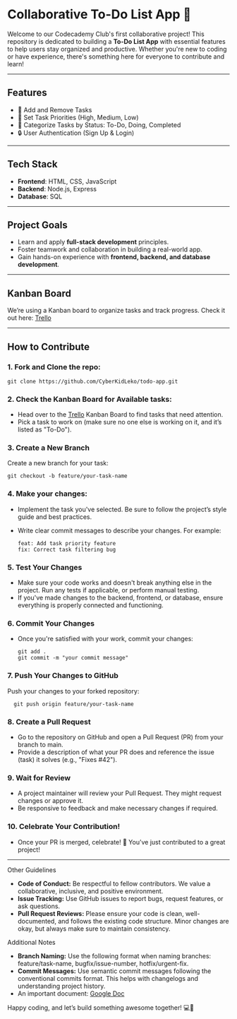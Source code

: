 # **Collaborative To-Do List App 🚀**

Welcome to our Codecademy Club's first collaborative project! This repository is dedicated to building a **To-Do List App** with essential features to help users stay organized and productive. Whether you're new to coding or have experience, there's something here for everyone to contribute and learn!

---

## **Features**
- 📌 Add and Remove Tasks  
- 🎯 Set Task Priorities (High, Medium, Low)  
- 📝 Categorize Tasks by Status: To-Do, Doing, Completed  
- 🔒 User Authentication (Sign Up & Login)  

---

## **Tech Stack**
- **Frontend**: HTML, CSS, JavaScript  
- **Backend**: Node.js, Express  
- **Database**: SQL  

---

## **Project Goals**
- Learn and apply **full-stack development** principles.  
- Foster teamwork and collaboration in building a real-world app.  
- Gain hands-on experience with **frontend, backend, and database development**.  

---

## **Kanban Board**
We’re using a Kanban board to organize tasks and track progress. Check it out here: [Trello](https://trello.com/invite/b/6799a249f427582ac73674cc/ATTI32461f936305b597c4387f02842b524f413A42C3/to-do-app-management )

---

## **How to Contribute**
### 1. Fork and Clone the repo:  
    git clone https://github.com/CyberKidLeko/todo-app.git

### 2. Check the Kanban Board for Available tasks: 
   - Head over to the [Trello](https://trello.com/invite/b/6799a249f427582ac73674cc/ATTI32461f936305b597c4387f02842b524f413A42C3/to-do-app-management ) Kanban Board to find tasks that need attention.  
   - Pick a task to work on (make sure no one else is working on it, and it’s listed as "To-Do").

### 3. Create a New Branch
  Create a new branch for your task:
        
    git checkout -b feature/your-task-name
   
### 4. Make your changes:
   - Implement the task you've selected. Be sure to follow the project’s style guide and best practices.  
   - Write clear commit messages to describe your changes. For example:
   
         feat: Add task priority feature
         fix: Correct task filtering bug

### 5. Test Your Changes
  - Make sure your code works and doesn't break anything else in the project. Run any tests if applicable, or perform manual testing.  
  - If you've made changes to the backend, frontend, or database, ensure everything is properly connected and functioning.  

### 6. Commit Your Changes
  - Once you're satisfied with your work, commit your changes:

        git add .
        git commit -m "your commit message"

### 7. Push Your Changes to GitHub
Push your changes to your forked repository:
    
      git push origin feature/your-task-name

### 8. Create a Pull Request
  - Go to the repository on GitHub and open a Pull Request (PR) from your branch to main.  
  - Provide a description of what your PR does and reference the issue (task) it solves (e.g., "Fixes #42").  
  
### 9. Wait for Review
  - A project maintainer will review your Pull Request. They might request changes or approve it.  
  - Be responsive to feedback and make necessary changes if required.  
 
### 10. Celebrate Your Contribution!
  - Once your PR is merged, celebrate! 🎉 You’ve just contributed to a great project!  

---

Other Guidelines
  - **Code of Conduct:** Be respectful to fellow contributors. We value a collaborative, inclusive, and positive environment.  
  - **Issue Tracking:** Use GitHub issues to report bugs, request features, or ask questions.  
  - **Pull Request Reviews:** Please ensure your code is clean, well-documented, and follows the existing code structure. Minor changes are okay, but always make sure to maintain consistency.  

Additional Notes
  - **Branch Naming:** Use the following format when naming branches: feature/task-name, bugfix/issue-number, hotfix/urgent-fix.  
  - **Commit Messages:** Use semantic commit messages following the conventional commits format. This helps with changelogs and understanding project history.
  - An important document: [Google Doc](https://docs.google.com/document/d/1bWp5ww8LhDfq0hRJAjSDDMoWyH8dVEJ5Y8RhqHbr7F0/edit?usp=sharing)  


Happy coding, and let’s build something awesome together! 💻🎉
